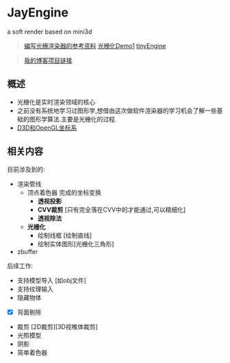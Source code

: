 # JayEngine
a soft render based on mini3d

> [编写光栅渲染器的参考资料](https://dhblooo.github.io/2017/11/15/SoftRendererRefer/)
> [光栅化Demo1](https://www.cnblogs.com/zhangbaochong/p/5751111.html)
> [tinyEngine](https://github.com/sdlwlxf1/tinyEngine)

> [我的博客项目链接](https://blog.csdn.net/qjh5606)

## 概述
- 光栅化是实时渲染领域的核心
- 之前没有系统地学习过图形学,想借由这次做软件渲染器的学习机会了解一些基础的图形学算法.主要是光栅化的过程.
- [D3D和OpenGL坐标系](https://blog.csdn.net/you_lan_hai/article/details/37992123)

## 相关内容

目前涉及到的:
- 渲染管线
    - 顶点着色器 完成的坐标变换
        - **透视投影** 
       - **CVV裁剪** [只有完全落在CVV中的才能通过,可以精细化]
      - **透视除法**
    - **光栅化**
        - 绘制线框 [绘制直线]
        - 绘制实体图形[光栅化三角形]
 - zbuffer
 

后续工作:
- 支持模型导入 [如obj文件]
- 支持纹理输入 
- 隐藏物体
- [x] 背面剔除 
- 裁剪 [2D裁剪][3D视椎体裁剪]
- 光照模型
- 阴影
- 简单着色器


